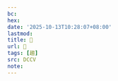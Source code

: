 ```yaml
---
bc:
hex:
date: '2025-10-13T10:28:07+08:00'
lastmod:
title: 􁹶
url: 􁹶
tags: [趨]
src: DCCV
note:
---
```

